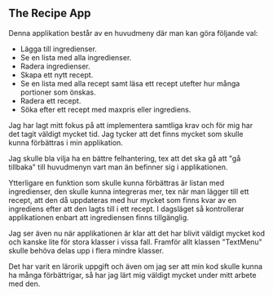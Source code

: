 ## The Recipe App

Denna applikation består av en huvudmeny där man kan göra följande val:

- Lägga till ingredienser.
- Se en lista med alla ingredienser.
- Radera ingredienser.
- Skapa ett nytt recept.
- Se en lista med alla recept samt läsa ett recept utefter hur många portioner som önskas.
- Radera ett recept.
- Söka efter ett recept med maxpris eller ingrediens.


Jag har lagt mitt fokus på att implementera samtliga krav och för mig har det tagit väldigt mycket tid. Jag tycker att det finns mycket som skulle kunna förbättras i min applikation.

Jag skulle bla vilja ha en bättre felhantering, tex att det ska gå att "gå tillbaka" till huvudmenyn vart man än befinner sig i applikationen.

Ytterligare en funktion som skulle kunna förbättras är listan med ingredienser, den skulle kunna integreras mer, tex när man lägger till ett recept, att den då uppdateras med hur mycket som finns kvar av en ingrediens efter att den lagts till i ett recept. I dagsläget så kontrollerar applikationen enbart att ingrediensen finns tillgänglig.

Jag ser även nu när applikationen är klar att det har blivit väldigt mycket kod och kanske lite för stora klasser i vissa fall.  Framför allt klassen "TextMenu" skulle behöva delas upp i flera mindre klasser.

Det har varit en lärorik uppgift och även om jag ser att min kod skulle kunna ha många förbättrigar, så har jag lärt mig väldigt mycket under mitt arbete med den.


